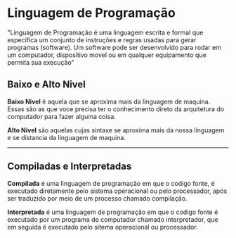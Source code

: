 # Linguagem de Programação

"Linguagem de Programação é uma linguagem escrita e formal que especifica um conjunto de instruções e regras usadas para gerar programas (software). Um software pode ser desenvolvido para rodar em um computador, dispositivo movel ou em qualquer equipamento que permita sua execução"

## Baixo e Alto Nivel

**Baixo Nivel** é aquela que se aproxima mais da linguagem de maquina. Essas são as que voce precisa ter o conhecimento direto da arquitetura do computador para fazer alguma coisa.

**Alto Nivel** são aquelas cujas sintaxe se aproxima mais da nossa linguagem e se distancia da linguagem de maquina.

---
## Compiladas e Interpretadas

**Compilada** é uma linguagem de programação em que o codigo fonte, é executado diretamente pelo sistema operacional ou pelo processador, após ser traduzido por meio de um processo chamado compilação.

**Interpretada** é uma linguagem de programação em que o codigo fonte é executado por um programa de computador chamado interpretador, que em seguida é executado pelo sitema operacional ou processador.